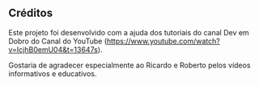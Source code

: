 ## Créditos

Este projeto foi desenvolvido com a ajuda dos tutoriais do canal Dev em Dobro do Canal do YouTube (https://www.youtube.com/watch?v=IcjhB0emU04&t=13647s).

Gostaria de agradecer especialmente ao Ricardo e Roberto pelos vídeos informativos e educativos.
